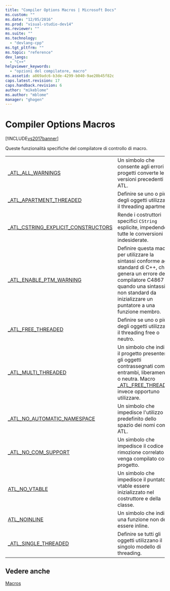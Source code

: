 ```yaml
---
title: "Compiler Options Macros | Microsoft Docs"
ms.custom: ""
ms.date: "12/05/2016"
ms.prod: "visual-studio-dev14"
ms.reviewer: ""
ms.suite: ""
ms.technology: 
  - "devlang-cpp"
ms.tgt_pltfrm: ""
ms.topic: "reference"
dev_langs: 
  - "C++"
helpviewer_keywords: 
  - "opzioni del compilatore, macro"
ms.assetid: a869adc6-b3de-4299-b040-9ae20b45f82c
caps.latest.revision: 17
caps.handback.revision: 6
author: "mikeblome"
ms.author: "mblome"
manager: "ghogen"
---
```

# Compiler Options Macros
[!INCLUDE[vs2017banner](../../assembler/inline/includes/vs2017banner.md)]

Queste funzionalità specifiche del compilatore di controllo di macro.  
  
|||  
|-|-|  
|[\_ATL\_ALL\_WARNINGS](../Topic/_ATL_ALL_WARNINGS.md)|Un simbolo che consente agli errori nei progetti converte le versioni precedenti ATL.|  
|[\_ATL\_APARTMENT\_THREADED](../Topic/_ATL_APARTMENT_THREADED.md)|Definire se uno o più degli oggetti utilizzano il threading apartment.|  
|[\_ATL\_CSTRING\_EXPLICIT\_CONSTRUCTORS](../Topic/_ATL_CSTRING_EXPLICIT_CONSTRUCTORS.md)|Rende i costruttori specifici `CString` esplicite, impedendo tutte le conversioni indesiderate.|  
|[\_ATL\_ENABLE\_PTM\_WARNING](../Topic/_ATL_ENABLE_PTM_WARNING.md)|Definire questa macro per utilizzare la sintassi conforme agli standard di C\+\+, che genera un errore del compilatore C4867 quando una sintassi non standard da inizializzare un puntatore a una funzione membro.|  
|[\_ATL\_FREE\_THREADED](../Topic/_ATL_FREE_THREADED.md)|Definire se uno o più degli oggetti utilizzano il threading free o neutro.|  
|[\_ATL\_MULTI\_THREADED](../Topic/_ATL_MULTI_THREADED.md)|Un simbolo che indica il progetto presenterà gli oggetti contrassegnati come entrambi, liberamente o neutra.  Macro [\_ATL\_FREE\_THREADED](../Topic/_ATL_FREE_THREADED.md) invece opportuno utilizzare.|  
|[\_ATL\_NO\_AUTOMATIC\_NAMESPACE](../Topic/_ATL_NO_AUTOMATIC_NAMESPACE.md)|Un simbolo che impedisce l'utilizzo predefinito dello spazio dei nomi come ATL.|  
|[\_ATL\_NO\_COM\_SUPPORT](../Topic/_ATL_NO_COM_SUPPORT.md)|Un simbolo che impedisce il codice rimozione correlato venga compilato con il progetto.|  
|[ATL\_NO\_VTABLE](../Topic/ATL_NO_VTABLE.md)|Un simbolo che impedisce il puntatore vtable essere inizializzato nel costruttore e della classe.|  
|[ATL\_NOINLINE](../Topic/ATL_NOINLINE.md)|Un simbolo che indica una funzione non deve essere inline.|  
|[\_ATL\_SINGLE\_THREADED](../Topic/_ATL_SINGLE_THREADED.md)|Definire se tutti gli oggetti utilizzano il singolo modello di threading.|  
  
## Vedere anche  
 [Macros](../../atl/reference/atl-macros.md)